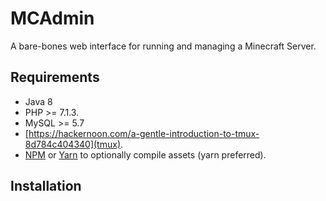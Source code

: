 # MCAdmin
A bare-bones web interface for running and managing a Minecraft Server.

## Requirements
- Java 8
- PHP >= 7.1.3.
- MySQL >= 5.7
- [https://hackernoon.com/a-gentle-introduction-to-tmux-8d784c404340](tmux).
- [NPM](https://www.npmjs.com/) or [Yarn](https://yarnpkg.com) to optionally compile assets (yarn preferred).

## Installation
